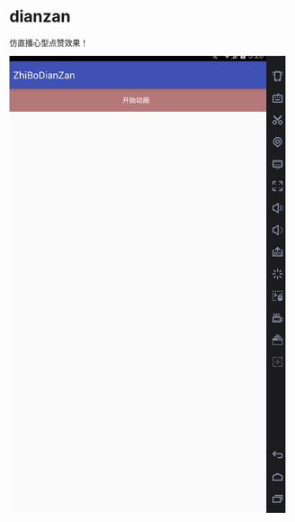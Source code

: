 # dianzan
仿直播心型点赞效果！
  
![image](https://github.com/MyAcooL/dianzan/blob/master/app/src/main/res/drawable/zhibo1.gif )
